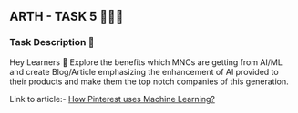 ## ARTH - TASK 5 👨🏻‍💻

### Task Description 📄

Hey Learners  💫
Explore the benefits which MNCs are getting from AI/ML and
create Blog/Article emphasizing the enhancement of AI provided
to their products and make them the top notch companies of this generation.

Link to article:- [How Pinterest uses Machine Learning?](https://vinod-18260.medium.com/how-pinterest-uses-machine-learning-34580e634868)
